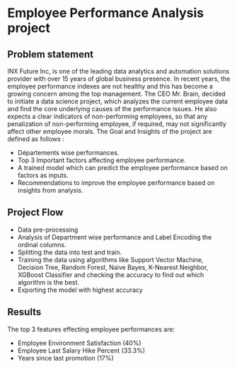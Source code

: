 # Employee Performance Analysis project
## Problem statement


INX Future Inc, is one of the leading data analytics and automation solutions provider with over 15 years of global business presence. In recent years, the employee performance indexes are not healthy and this has become a growing concern among the top management. The CEO Mr. Brain, decided to initiate a data science project, which analyzes the current employee data and find the core underlying causes of the performance issues. He also expects a clear indicators of non-performing employees, so that any penalization of non-performing employee, if required, may not significantly affect other employee morals. The Goal and Insights of the project are defined as follows : 


* Départements wise performances. 
* Top 3 Important factors affecting employee performance. 
* A trained model which can predict the employee performance based on factors as inputs. 
* Recommendations to improve the employee performance based on insights from analysis. 
## Project Flow
* Data pre-processing 
* Analysis of Department wise performance and Label Encoding the ordinal columns.
* Splitting the data into test and train.
* Training the data using algorithms like Support Vector Machine, Decision Tree, Random Forest, Naive Bayes, K-Nearest Neighbor, XGBoost Classifier and checking the accuracy to find out which algorithm is the best.
* Exporting the model with highest accuracy
## Results
The top 3 features effecting employee performances are:
* Employee Environment Satisfaction (40%)
* Employee Last Salary Hike Percent (33.3%)
* Years since last promotion (17%)
